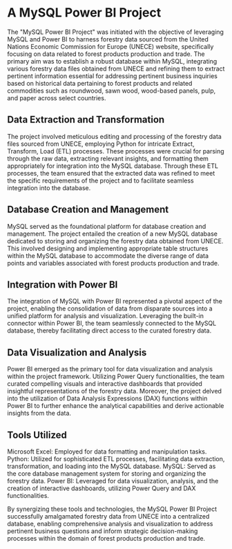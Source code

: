# A MySQL Power BI Project
The "MySQL Power BI Project" was initiated with the objective of leveraging MySQL and Power BI to harness forestry data sourced from the United Nations Economic Commission for Europe (UNECE) website, specifically focusing on data related to forest products production and trade. The primary aim was to establish a robust database within MySQL, integrating various forestry data files obtained from UNECE and refining them to extract pertinent information essential for addressing pertinent business inquiries based on historical data pertaining to forest products and related commodities such as roundwood, sawn wood, wood-based panels, pulp, and paper across select countries.

## Data Extraction and Transformation
The project involved meticulous editing and processing of the forestry data files sourced from UNECE, employing Python for intricate Extract, Transform, Load (ETL) processes. These processes were crucial for parsing through the raw data, extracting relevant insights, and formatting them appropriately for integration into the MySQL database. Through these ETL processes, the team ensured that the extracted data was refined to meet the specific requirements of the project and to facilitate seamless integration into the database.

## Database Creation and Management
MySQL served as the foundational platform for database creation and management. The project entailed the creation of a new MySQL database dedicated to storing and organizing the forestry data obtained from UNECE. This involved designing and implementing appropriate table structures within the MySQL database to accommodate the diverse range of data points and variables associated with forest products production and trade.

## Integration with Power BI
The integration of MySQL with Power BI represented a pivotal aspect of the project, enabling the consolidation of data from disparate sources into a unified platform for analysis and visualization. Leveraging the built-in connector within Power BI, the team seamlessly connected to the MySQL database, thereby facilitating direct access to the curated forestry data.

## Data Visualization and Analysis
Power BI emerged as the primary tool for data visualization and analysis within the project framework. Utilizing Power Query functionalities, the team curated compelling visuals and interactive dashboards that provided insightful representations of the forestry data. Moreover, the project delved into the utilization of Data Analysis Expressions (DAX) functions within Power BI to further enhance the analytical capabilities and derive actionable insights from the data.

## Tools Utilized
Microsoft Excel: Employed for data formatting and manipulation tasks.
Python: Utilized for sophisticated ETL processes, facilitating data extraction, transformation, and loading into the MySQL database.
MySQL: Served as the core database management system for storing and organizing the forestry data.
Power BI: Leveraged for data visualization, analysis, and the creation of interactive dashboards, utilizing Power Query and DAX functionalities.


By synergizing these tools and technologies, the MySQL Power BI Project successfully amalgamated forestry data from UNECE into a centralized database, enabling comprehensive analysis and visualization to address pertinent business questions and inform strategic decision-making processes within the domain of forest products production and trade.





